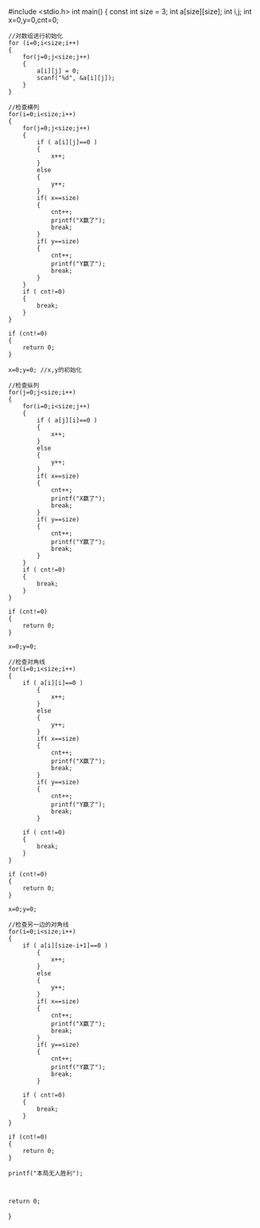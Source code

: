 #include <stdio.h>
int main()
{
	const int size = 3;
	int a[size][size];
	int i,j;
	int x=0,y=0,cnt=0;
	
	//对数组进行初始化 
	for (i=0;i<size;i++)
	{
		for(j=0;j<size;j++)
		{
			a[i][j] = 0;
			scanf("%d", &a[i][j]);
		}
	}
	
	//检查横列 
	for(i=0;i<size;i++)
	{
		for(j=0;j<size;j++)
		{
			if ( a[i][j]==0 )
			{
				x++;
			}
			else
			{
				y++;
			}
			if( x==size)
			{
				cnt++;
				printf("X赢了");
				break;
			}
			if( y==size)
			{
				cnt++;
				printf("Y赢了");
				break;
			}
		}
		if ( cnt!=0)
		{
			break;
		}
	}
	
	if (cnt!=0)
	{
		return 0;
	}
	
	x=0;y=0; //x,y的初始化 
	
	//检查纵列 
	for(j=0;j<size;i++)
	{
		for(i=0;i<size;j++)
		{
			if ( a[j][i]==0 )
			{
				x++;
			}
			else
			{
				y++;
			}
			if( x==size)
			{
				cnt++;
				printf("X赢了");
				break;
			}
			if( y==size)
			{
				cnt++;
				printf("Y赢了");
				break;
			}
		}
		if ( cnt!=0)
		{
			break;
		}
	}
	
	if (cnt!=0)
	{
		return 0;
	}
	
	x=0;y=0;
	
	//检查对角线 
	for(i=0;i<size;i++)
	{
		if ( a[i][i]==0 )
			{
				x++;
			}
			else
			{
				y++;
			}
			if( x==size)
			{
				cnt++;
				printf("X赢了");
				break;
			}
			if( y==size)
			{
				cnt++;
				printf("Y赢了");
				break;
			}
		
		if ( cnt!=0)
		{
			break;
		}
	}
	
	if (cnt!=0)
	{
		return 0;
	}
	
	x=0;y=0;
	
	//检查另一边的对角线 
	for(i=0;i<size;i++)
	{
		if ( a[i][size-i+1]==0 )
			{
				x++;
			}
			else
			{
				y++;
			}
			if( x==size)
			{
				cnt++;
				printf("X赢了");
				break;
			}
			if( y==size)
			{
				cnt++;
				printf("Y赢了");
				break;
			}
		
		if ( cnt!=0)
		{
			break;
		}
	}
	
	if (cnt!=0)
	{
		return 0;
	}
	
	printf("本局无人胜利"); 
	
	
	
	return 0;
}